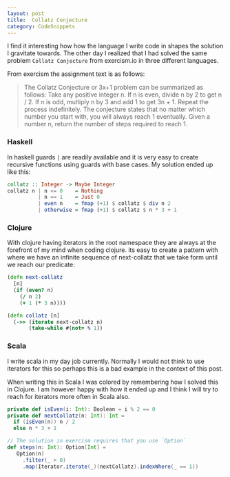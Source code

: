 ```yaml
---
layout: post
title:  Collatz Conjecture
category: CodeSnippets
---
```


I find it interesting how how the language I write code in
shapes the solution I gravitate towards.
The other day I realized that I had solved the same problem
`Collatz Conjecture` from exercism.io in three different languages.

From exercism the assignment text is as follows:

> The Collatz Conjecture or 3x+1 problem can be summarized as follows:
> Take any positive integer n. If n is even, divide n by 2 to get n / 2. If n is odd,
> multiply n by 3 and add 1 to get 3n + 1. Repeat the process indefinitely.
> The conjecture states that no matter which number you start with, you will always reach 1 eventually.
> Given a number n, return the number of steps required to reach 1.

### Haskell

In haskell guards `|` are readily available and it is very easy to create
recursive functions using guards with base cases. My solution ended up like this:

```haskell
collatz :: Integer -> Maybe Integer
collatz n | n <= 0    = Nothing
          | n == 1    = Just 0
          | even n    = fmap (+1) $ collatz $ div n 2
          | otherwise = fmap (+1) $ collatz $ n * 3 + 1
```

### Clojure

With clojure having iterators in the root namespace they are always at the forefront
of my mind when coding clojure. its easy to create a pattern with where we have an infinite
sequence of next-collatz that we take form until we reach our predicate:

```clojure
(defn next-collatz
  [n]
  (if (even? n)
    (/ n 2)
    (+ 1 (* 3 n))))

(defn collatz [n]
  (->> (iterate next-collatz n)
       (take-while #(not= % 1))
```


### Scala

I write scala in my day job currently. Normally I would not think to
use iterators for this so perhaps this is a bad example in the context
of this post.

When writing this in Scala I was colored by remembering how I solved
this in Clojure. I am however happy with how it ended up and I think
I will try to reach for iterators more often in Scala also.


```scala
private def isEven(i: Int): Boolean = i % 2 == 0
private def nextCollatz(n: Int): Int =
  if (isEven(n)) n / 2
  else n * 3 + 1

// The solution in exercism requires that you use `Option`
def steps(n: Int): Option[Int] =
   Option(n)
     .filter(_ > 0)
     .map(Iterator.iterate(_)(nextCollatz).indexWhere(_ == 1))
```
